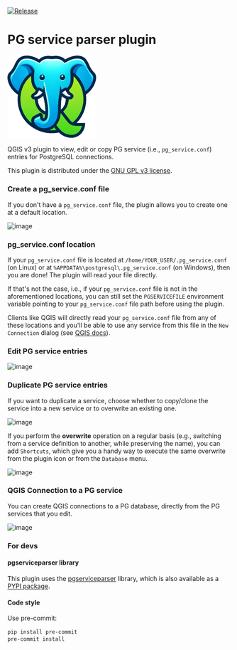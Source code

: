 [![Release](https://img.shields.io/github/v/release/opengisch/qgis-pg-service-parser-plugin.svg)](https://github.com/opengisch/qgis-pg-service-parser-plugin/releases)

# PG service parser plugin

<img src="https://raw.githubusercontent.com/opengisch/qgis-pg-service-parser-plugin/main/pg_service_parser/images/logo.png" alt="Logo" width="200px"/>


QGIS v3 plugin to view, edit or copy PG service (i.e., `pg_service.conf`) entries for PostgreSQL connections.

This plugin is distributed under the [GNU GPL v3 license](https://github.com/opengisch/qgis-pg-service-parser-plugin/blob/main/LICENSE).


### Create a pg_service.conf file

If you don't have a `pg_service.conf` file, the plugin allows you to create one at a default location.

<img width="603" height="133" alt="image" src="https://github.com/user-attachments/assets/fdd6a551-12e3-456d-b116-16fe29a23aa7" />


### pg_service.conf location

If your `pg_service.conf` file is located at `/home/YOUR_USER/.pg_service.conf` (on Linux) or at `%APPDATA%\postgresql\.pg_service.conf` (on Windows), then you are done! The plugin will read your file directly.

If that's not the case, i.e., if your `pg_service.conf` file is not in the aforementioned locations, you can still set the `PGSERVICEFILE` environment variable pointing to your `pg_service.conf` file path before using the plugin.

Clients like QGIS will directly read your `pg_service.conf` file from any of these locations and you'll be able to use any service from this file in the `New Connection` dialog (see [QGIS docs](https://docs.qgis.org/latest/en/docs/user_manual/managing_data_source/opening_data.html#creating-a-stored-connection)).

### Edit PG service entries

<img width="560" height="422" alt="image" src="https://github.com/user-attachments/assets/50629923-8684-4da9-b6dd-1a2797701dfe" />

### Duplicate PG service entries

If you want to duplicate a service, choose whether to copy/clone the service into a new service or to overwrite an existing one.

<img width="560" height="446" alt="image" src="https://github.com/user-attachments/assets/a6120c41-c0fd-45e6-a41e-7b7cc72a57c0" />

If you perform the **overwrite** operation on a regular basis (e.g., switching from a service definition to another, while preserving the name), you can add `Shortcuts`, which give you a handy way to execute the same overwrite from the plugin icon or from the `Database` menu.

<img width="377" height="168" alt="image" src="https://github.com/user-attachments/assets/ce2e8415-b231-46bc-aa38-d1625c4282ac" />

### QGIS Connection to a PG service

You can create QGIS connections to a PG database, directly from the PG services that you edit.

<img width="560" height="422" alt="image" src="https://github.com/user-attachments/assets/4d1a9d0a-55fa-4bea-a633-2a9b1fe21607" />

### For devs

#### pgserviceparser library

This plugin uses the [pgserviceparser](https://github.com/opengisch/pgserviceparser) library, which is also available as a [PYPI package](https://pypi.org/project/pgserviceparser/).



#### Code style

Use pre-commit:

```
pip install pre-commit
pre-commit install
```
